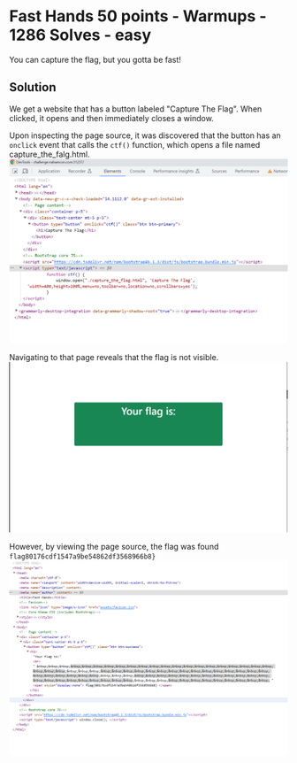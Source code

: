 # Fast Hands 50 points - Warmups - 1286 Solves - easy

You can capture the flag, but you gotta be fast!

## Solution

We get a website that has a button labeled "Capture The Flag". When clicked, it opens and then immediately closes a window. 

Upon inspecting the page source, it was discovered that the button has an `onclick` event that calls the `ctf()` function, which opens a file named capture_the_falg.html.
![Fast-Hands-1.png](images/Fast-Hands-1.png)


Navigating to that page reveals that the flag is not visible. ![Fast-Hands-2.png](images/Fast-Hands-2.png) 

However, by viewing the page source, the flag was found `flag80176cdf1547a9be54862df3568966b8}`
![Fast-Hands-3.png](images/Fast-Hands-3.png)
